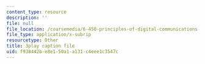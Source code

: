 ```yaml
---
content_type: resource
description: ''
file: null
file_location: /coursemedia/6-450-principles-of-digital-communications-i-fall-2006/f938442be8e150a1a131c4eee1c3547c_dSviy9E6Pz0.vtt
file_type: application/x-subrip
resourcetype: Other
title: 3play caption file
uid: f938442b-e8e1-50a1-a131-c4eee1c3547c
---
```

